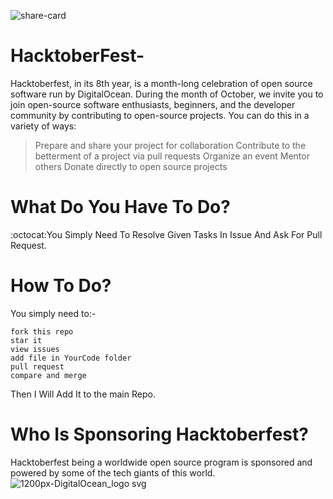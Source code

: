 ![share-card](https://user-images.githubusercontent.com/91766105/135781398-0d78b8c0-1b94-44c9-9bad-a14d45b3cca1.png)

# HacktoberFest- 
Hacktoberfest, in its 8th year, is a month-long celebration of open source software run by DigitalOcean. During the month of October, we invite you to join open-source software enthusiasts, beginners, and the developer community by contributing to open-source projects. You can do this in a variety of ways:
>Prepare and share your project for collaboration 
>Contribute to the betterment of a project via pull requests 
>Organize an event 
>Mentor others 
>Donate directly to open source projects

# What Do You Have To Do?
:octocat:You Simply Need To Resolve Given Tasks In Issue And Ask For Pull Request.

# How To Do?
You simply need to:-
```
fork this repo
star it
view issues
add file in YourCode folder
pull request
compare and merge
```
Then I Will Add It to the main Repo.

# Who Is Sponsoring Hacktoberfest?
Hacktoberfest being a worldwide open source program is sponsored and powered by some of the tech giants of this world.
![1200px-DigitalOcean_logo svg](https://user-images.githubusercontent.com/91766105/135781662-ac883c04-212e-4fcc-a2bc-e795210ac20d.png)



